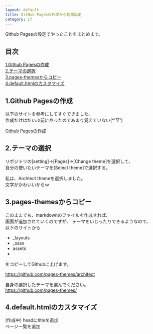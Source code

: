 ```yaml
---
layout: default
title: GitHub Pagesの作成から初期設定
category: IT
---
```

Github Pagesの設定でやったことをまとめます。

## 目次

[1.Github Pagesの作成](#anchor1)  
[2.テーマの選択](#anchor2)  
[3.pages-themesからコピー](#anchor3)  
[4.default.htmlのカスタマイズ](#anchor4)

<a id="anchor1"></a>

## 1.Github Pagesの作成

以下のサイトを参考にしてすぐできました。  
作成だけはだいぶ前にやったのであまり覚えていない(*'▽')

[Github Pagesの作成](https://docs.github.com/ja/pages/getting-started-with-github-pages/creating-a-github-pages-site)

<a id="anchor2"></a>

## 2.テーマの選択

リポジトリの[setting]->[Pages]->[Change theme]を選択して、  
自分の使いたいテーマを[Select theme]で選択する。

私は、Archtect themeを選択しました。  
文字がかわいいからｗ

<a id="anchor3"></a>

## 3.pages-themesからコピー

このままでも、markdownのファイルを作成すれば、  
画面が追加されていくのですが、
テーマをいじったりできるようなので、  
以下のサイトから
- _layouts
- _sass
- assets
- 
をコピーしてGithubに上げます。

https://github.com/pages-themes/architect

自身の選択したテーマを選んでください。  
https://github.com/pages-themes/

<a id="anchor4"></a>

## 4.default.htmlのカスタマイズ

(作成中)
headにtitleを追加  
ページ一覧を追加